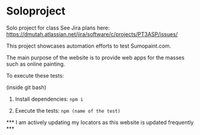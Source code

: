 # Soloproject
Solo project for class
See Jira plans here: https://dmutah.atlassian.net/jira/software/c/projects/PT3ASP/issues/

This project showcases automation efforts to test Sumopaint.com.

The main purpose of the website is to provide web apps for the masses such as online painting.

To execute these tests:

(inside git bash)

1. Install dependencies: `npm i`

2. Execute the tests: `npm (name of the test)`

*** I am actively updating my locators as this website is updated frequently ***
